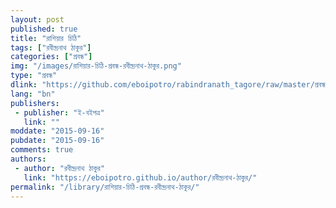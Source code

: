 ```yaml
---
layout: post
published: true
title: "রাশিয়ার চিঠি"
tags: ["রবীন্দ্রনাথ ঠাকুর"]
categories: ["প্রবন্ধ"]
img: "/images/রাশিয়ার-চিঠি-প্রবন্ধ-রবীন্দ্রনাথ-ঠাকুর.png"
type: "প্রবন্ধ"
dlink: "https://github.com/eboipotro/rabindranath_tagore/raw/master/প্রবন্ধ/রাশিয়ার_চিঠি.epub"
lang: "bn"
publishers: 
 - publisher: "ই-বইপত্র"
   link: ""
moddate: "2015-09-16"
pubdate: "2015-09-16"
comments: true
authors: 
 - author: "রবীন্দ্রনাথ ঠাকুর"
   link: "https://eboipotro.github.io/author/রবীন্দ্রনাথ-ঠাকুর/"
permalink: "/library/রাশিয়ার-চিঠি-প্রবন্ধ-রবীন্দ্রনাথ-ঠাকুর/"
---
```

